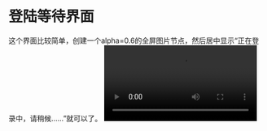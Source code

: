 # 登陆等待界面
这个界面比较简单，创建一个alpha=0.6的全屏图片节点，然后居中显示“正在登录中，请稍候……”就可以了。
<video controls="controls" src="../../video/create_logining.mp4"></video>